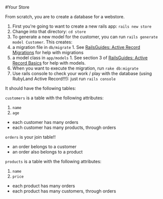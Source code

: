 #Your Store

From scratch, you are to create a database for a webstore.

1. First you're going to want to create a new rails app: `rails new store`
2. Change into that directory: `cd store`
3. To generate a new model for the customer, you can run `rails generate model Customer`.  This creates:
  1. a migration file in `db/migrate`
    1. See [RailsGuides: Active Record Migrations](http://guides.rubyonrails.org/migrations.html) for help with migrations
  2. a model class in `app/models`
    1. See section 3 of [RailsGuides: Active Record Basics](http://guides.rubyonrails.org/active_record_basics.html) for help with models.
4. When you want to execute the migration, run `rake db:migrate`
5. Use rails console to check your work / play with the database (using RubyLand Active Record!!!): just run `rails console`

It should have the following tables:

`customers` is a table with the following attributes:

1. `name`
2. `age`

- each customer has many orders
- each customer has many products, through orders

`orders` is your join table!!

- an order belongs to a customer
- an order also belongs to a product

`products` is a table with the following attributes:

1. `name`
2. `price`

- each product has many orders
- each product has many customers, through orders
